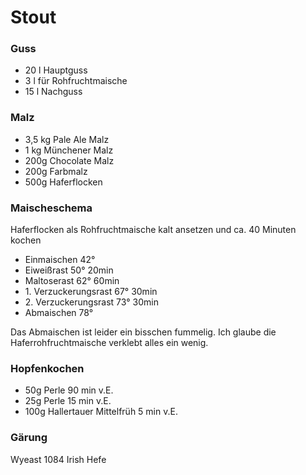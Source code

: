 # Stout

### Guss
- 20 l Hauptguss
- 3 l für Rohfruchtmaische
- 15 l Nachguss

### Malz
* 3,5 kg Pale Ale Malz
* 1 kg Münchener Malz
* 200g Chocolate Malz
* 200g Farbmalz
* 500g Haferflocken

### Maischeschema
Haferflocken als Rohfruchtmaische kalt ansetzen und ca. 40 Minuten kochen

- Einmaischen 42° 
- Eiweißrast 50° 20min
- Maltoserast 62° 60min
- 1\. Verzuckerungsrast 67° 30min
- 2\. Verzuckerungsrast 73° 30min
- Abmaischen 78° 

Das Abmaischen ist leider ein bisschen fummelig. Ich glaube die Haferrohfruchtmaische verklebt alles ein wenig.

### Hopfenkochen
- 50g Perle 90 min v.E.
- 25g Perle 15 min v.E.
- 100g Hallertauer Mittelfrüh 5 min v.E.

### Gärung
Wyeast 1084 Irish Hefe
